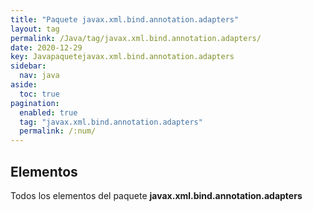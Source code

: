 ```yaml
---
title: "Paquete javax.xml.bind.annotation.adapters"
layout: tag
permalink: /Java/tag/javax.xml.bind.annotation.adapters/
date: 2020-12-29
key: Javapaquetejavax.xml.bind.annotation.adapters
sidebar: 
  nav: java
aside: 
  toc: true
pagination: 
  enabled: true
  tag: "javax.xml.bind.annotation.adapters"
  permalink: /:num/
---
```


<h2>Elementos</h2>
Todos los elementos del paquete <strong>javax.xml.bind.annotation.adapters</strong>
